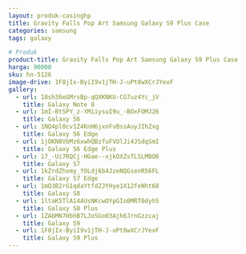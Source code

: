 ```yaml
---
layout: produk-casinghp
title: Gravity Falls Pop Art Samsung Galaxy S9 Plus Case
categories: samsung
tags: galaxy

# Produk
product-title: Gravity Falls Pop Art Samsung Galaxy S9 Plus Case
harga: 90000
sku: hn-5126
image-drive: 1F8jIx-ByiI9v1jTH-J-uPt8wXCrJYexF
gallery:
  - url: 18sh36eGMrsBp-qQXKNKU-CG7uz4Yc_jV
    title: Galaxy Note 8
  - url: 1mI-BtSPY_z-YMiiysuI9u_-BOxFOMJ26
    title: Galaxy S6
  - url: 1NQ4pl0cv1Z4KnH6jxnFvBssAuyJIhZxg
    title: Galaxy S6 Edge
  - url: 1jOKN8VbMz6xwhQBzfuFVOlJi4JSdqSmI
    title: Galaxy S6 Edge Plus
  - url: 17_-Ui7RQCj-HGae--xjkOXZsTLSLMBO6
    title: Galaxy S7
  - url: 1kZrdZhxmy_fOLdj6b4JzeNQGsenR56FL
    title: Galaxy S7 Edge
  - url: 1mQ3B2rG1qdaYtfdZJYHye1X12feNht68
    title: Galaxy S8
  - url: 1ltaK5TlA14AUsNKcwOYpGIo0MRT0dyh5
    title: Galaxy S8 Plus
  - url: 1ZAbMN7HbhB7LJoSGo03Ajh6JrnGzzcaj
    title: Galaxy S9
  - url: 1F8jIx-ByiI9v1jTH-J-uPt8wXCrJYexF
    title: Galaxy S9 Plus
---
```

